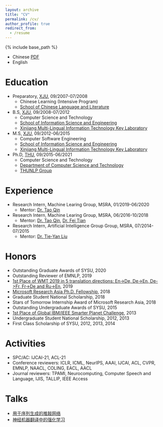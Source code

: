 ```yaml
---
layout: archive
title: "CV"
permalink: /cv/
author_profile: true
redirect_from:
  - /resume
---
```


{% include base_path %}

* Chinese [PDF](https://apeterswu.github.io/files/me_cv_ch.pdf)
* English

Education
======
* Preparatory, [XJU](https://www.xju.edu.cn/), 09/2007-07/2008
  *  Chinese Learning (Intensive Program)
  *  [School of Chinese Language and Literature](http://rwxy.xju.edu.cn/)
* B.S, [XJU](https://www.xju.edu.cn/), 09/2008-07/2012
  * Computer Science and Technology 
  * [School of Information Science and Engineering](http://it.xju.edu.cn/)
  * [Xinjiang Multi-Lingual Information Technology Key Laboratory](http://202.201.242.181:8000/translator/index.html)
* M.S, [XJU](https://www.xju.edu.cn/), 09/2012-06/2015
  * Computer Software Engineering 
  * [School of Information Science and Engineering](http://it.xju.edu.cn/)
  * [Xinjiang Multi-Lingual Information Technology Key Laboratory](http://202.201.242.181:8000/translator/index.html)
* Ph.D, [THU](https://www.tsinghua.edu.cn/en/), 09/2015-06/2021
  * Computer Science and Technology
  * [Department of Computer Science and Technology](http://www.cs.tsinghua.edu.cn/csen/)
  * [THUNLP Group](https://nlp.csai.tsinghua.edu.cn/)


Experience
======
* Research Intern, Machine Learing Group, MSRA, 01/2019-06/2020
  * Mentor: [Dr. Tao Qin](http://research.microsoft.com/en-us/people/taoqin/)
* Research Intern, Machine Learing Group, MSRA, 06/2016-10/2018
  * Mentor: [Dr. Tao Qin](http://research.microsoft.com/en-us/people/taoqin/), [Dr. Fei Tian](https://ustctf.github.io/)
* Research Intern, Artificial Intelligence Group Group, MSRA, 07/2014-07/2015
  * Mentor: [Dr. Tie-Yan Liu](https://www.microsoft.com/en-us/research/people/tyliu/)
  

Honors
======
* Outstanding Graduate Awards of SYSU, 2020
* Outstanding Reviewer of EMNLP, 2019
* [1st Place of WMT 2019 in 5 translation directions: En->De, De->En, De->Fr, Fr->De and Ru->En](http://matrix.statmt.org/?metric%5Bid%5D=5&mode=bestn&test_set%5Bid%5D=27), 2019
* [Microsoft Research Asia Ph.D. Fellowship](https://www.microsoft.com/en-us/research/academic-program/fellowships-microsoft-research-asia/#!fellows), 2018
* Graduate Student National Scholarship, 2018
* Stars of Tomorrow Internship Award of Microsoft Research Asia, 2018
* Outstanding Undergraduate Awards of SYSU, 2015
* [1st Place of Global IBM/IEEE Smarter Planet Challenge](http://www.sysu.edu.cn/2012/en/news/new05/14334.htm), 2013
* Undergraduate Student National Scholarship, 2012, 2013
* First Class Scholarship of SYSU, 2012, 2013, 2014


Activities
======
* SPC/AC: IJCAI-21, ACL-21
* Conference reviewers: ICLR, ICML, NeurIPS, AAAI, IJCAI, ACL, CVPR, EMNLP, NAACL, COLING, EACL, AACL
* Journal reviewers: TPAMI, Neurocomputing, Computer Speech and Language, IJIS, TALLIP, IEEE Access

Talks
======
* [用于序列生成的推敲网络](https://www.msra.cn/zh-cn/news/features/nips17-online-sharing-lijun-wu-20171206)
* [神经机器翻译中的强化学习](https://zhuanlan.zhihu.com/p/41960810)

<!-- Publications
======
  <ul>{% for post in site.publications %}
    {% include archive-single-cv.html %}
  {% endfor %}</ul> -->
  
